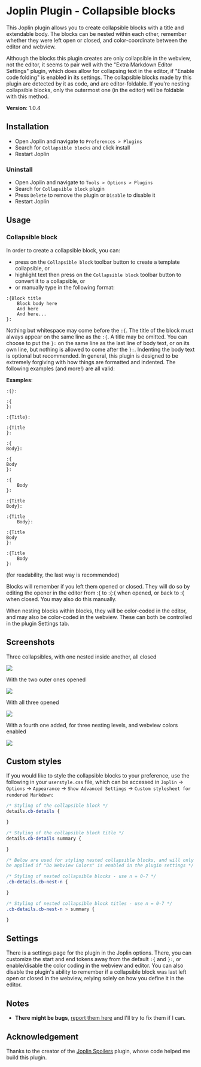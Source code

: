 # Joplin Plugin - Collapsible blocks

This Joplin plugin allows you to create collapsible blocks with a title and extendable body. The blocks can be nested within each other, remember whether they were left open or closed, and color-coordinate between the editor and webview. 

Although the blocks this plugin creates are only collapsible in the webview, not the editor, it seems to pair well with the "Extra Markdown Editor Settings" plugin, which does allow for collapsing text in the editor, if "Enable code folding" is enabled in its settings. The collapsible blocks made by this plugin are detected by it as code, and are editor-foldable. If you're nesting collapsible blocks, only the outermost one (in the editor) will be foldable with this method. 

**Version**: 1.0.4

## Installation

- Open Joplin and navigate to `Preferences > Plugins`
- Search for `Collapsible blocks` and click install
- Restart Joplin

### Uninstall

- Open Joplin and navigate to `Tools > Options > Plugins`
- Search for `Collapsible block` plugin
- Press `Delete` to remove the plugin or `Disable` to disable it
- Restart Joplin

## Usage

### Collapsible block

In order to create a collapsible block, you can:
- press on the `Collapsible block` toolbar button to create a template collapsible, or
- highlight text then press on the `Collapsible block` toolbar button to convert it to a collapsible, or
- or manually type in the following format:

```
:{Block title
    Block body here
    And here
    And here...
}:
```

Nothing but whitespace may come before the `:{`. The title of the block must always appear on the same line as the `:{`. A title may be omitted. You can choose to put the `}:` on the same line as the last line of body text, or on its own line, but nothing is allowed to come after the `}:`. Indenting the body text is optional but recommended. In general, this plugin is designed to be extremely forgiving with how things are formatted and indented. The following examples (and more!) are all valid: 

**Examples**:
```
:{}:

:{
}:

:{Title}:

:{Title
}:

:{
Body}:

:{
Body
}:

:{
    Body
}:

:{Title
Body}:

:{Title
    Body}:

:{Title
Body
}:

:{Title
    Body
}:
```
(for readability, the last way is recommended)

Blocks will remember if you left them opened or closed. They will do so by editing the opener in the editor from :{ to :{:{ when opened, or back to :{ when closed. You may also do this manually. 

When nesting blocks within blocks, they will be color-coded in the editor, and may also be color-coded in the webview. These can both be controlled in the plugin Settings tab. 

## Screenshots

Three collapsibles, with one nested inside another, all closed

![](screenshots/1.png)

With the two outer ones opened

![](screenshots/2.png)

With all three opened

![](screenshots/3.png)

With a fourth one added, for three nesting levels, and webview colors enabled

![](screenshots/4.png)

## Custom styles

If you would like to style the collapsible blocks to your preference, use the following in your `userstyle.css` file, which can be accessed in `Joplin` → `Options` → `Appearance` → `Show Advanced Settings` → `Custom stylesheet for rendered Markdown`:

```css
/* Styling of the collapsible block */
details.cb-details {

}

/* Styling of the collapsible block title */
details.cb-details summary {

}

/* Below are used for styling nested collapsible blocks, and will only
be applied if "Do Webview Colors" is enabled in the plugin settings */

/* Styling of nested collapsible blocks - use n = 0-7 */
.cb-details.cb-nest-n {

}

/* Styling of nested collapsible block titles - use n = 0-7 */
.cb-details.cb-nest-n > summary {

}
```

## Settings
There is a settings page for the plugin in the Joplin options. There, you can customize the start and end tokens away from the default `:{` and `}:`, or enable/disable the color coding in the webview and editor. You can also disable the plugin's ability to remember if a collapsible block was last left open or closed in the webview, relying solely on how you define it in the editor. 

## Notes

- **There might be bugs**, [report them here](https://github.com/ntczkjfg/joplin-plugin-collapsible-block/issues) and I'll try to fix them if I can.

## Acknowledgement

Thanks to the creator of the [Joplin Spoilers](https://github.com/martinkorelic/joplin-plugin-spoilers) plugin, whose code helped me build this plugin. 